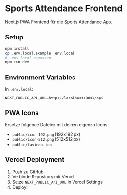 # Sports Attendance Frontend

Next.js PWA Frontend für die Sports Attendance App.

## Setup

```bash
npm install
cp .env.local.example .env.local
# .env.local anpassen
npm run dev
```

## Environment Variables

In `.env.local`:

```
NEXT_PUBLIC_API_URL=http://localhost:3001/api
```

## PWA Icons

Ersetze folgende Dateien mit deinen eigenen Icons:
- `public/icon-192.png` (192x192 px)
- `public/icon-512.png` (512x512 px)
- `public/favicon.ico`

## Vercel Deployment

1. Push zu GitHub
2. Verbinde Repository mit Vercel
3. Setze `NEXT_PUBLIC_API_URL` in Vercel Settings
4. Deploy!

